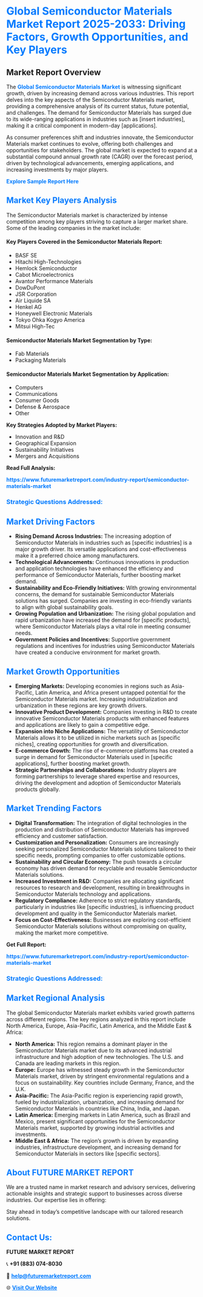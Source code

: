 <h1 style="color: #007BFF;">Global Semiconductor Materials Market Report 2025-2033: Driving Factors, Growth Opportunities, and Key Players</h1>

<section id="overview">
<h2>Market Report Overview</h2>
<p>The <a href="https://www.futuremarketreport.com/industry-report/semiconductor-materials-market" style="color: #007BFF; text-decoration: none;"><strong>Global Semiconductor Materials Market</strong></a> is witnessing significant growth, driven by increasing demand across various industries. This report delves into the key aspects of the Semiconductor Materials market, providing a comprehensive analysis of its current status, future potential, and challenges. The demand for Semiconductor Materials has surged due to its wide-ranging applications in industries such as [insert industries], making it a critical component in modern-day [applications].</p>
<p>As consumer preferences shift and industries innovate, the Semiconductor Materials market continues to evolve, offering both challenges and opportunities for stakeholders. The global market is expected to expand at a substantial compound annual growth rate (CAGR) over the forecast period, driven by technological advancements, emerging applications, and increasing investments by major players.</p>
</section>

<section id="overview">
<p><a href="https://www.futuremarketreport.com/request-sample/reportId=114959" style="color: #007BFF; text-decoration: none;"><strong>Explore Sample Report Here</strong></a></p>
</section>

<section id="key-players">
<h2 style="color: #007BFF;">Market Key Players Analysis</h2>
<p>The Semiconductor Materials market is characterized by intense competition among key players striving to capture a larger market share. Some of the leading companies in the market include:</p>
<h4>Key Players Covered in the Semiconductor Materials Report:</h4>
<ul><li>BASF SE</li><li>Hitachi High-Technologies</li><li>Hemlock Semiconductor</li><li>Cabot Microelectronics</li><li>Avantor Performance Materials</li><li>DowDuPont</li><li>JSR Corporation</li><li>Air Liquide SA</li><li>Henkel AG</li><li>Honeywell Electronic Materials</li><li>Tokyo Ohka Kogyo America</li><li>Mitsui High-Tec</li></ul>
<h4>Semiconductor Materials Market Segmentation by Type:</h4>
<ul><li>Fab Materials</li><li>Packaging Materials</li></ul>

<h4>Semiconductor Materials Market Segmentation by Application:</h4>
<ul><li>Computers</li><li>Communications</li><li>Consumer Goods</li><li>Defense &amp; Aerospace</li><li>Other</li></ul>
<p><strong>Key Strategies Adopted by Market Players:</strong></p>
<ul>
<li>Innovation and R&D</li>
<li>Geographical Expansion</li>
<li>Sustainability Initiatives</li>
<li>Mergers and Acquisitions</li>
</ul>
</section>

<section>
<p><strong>Read Full Analysis: </strong></p><a href="https://www.futuremarketreport.com/industry-report/semiconductor-materials-market" style="color: #007BFF; text-decoration: none;"><strong>https://www.futuremarketreport.com/industry-report/semiconductor-materials-market</strong></a>
<h3 style="color: #007BFF;">Strategic Questions Addressed:</h3>
</section>

<section id="driving-factors">
<h2 style="color: #007BFF;">Market Driving Factors</h2>
<ul>
<li><strong>Rising Demand Across Industries:</strong> The increasing adoption of Semiconductor Materials in industries such as [specific industries] is a major growth driver. Its versatile applications and cost-effectiveness make it a preferred choice among manufacturers.</li>
<li><strong>Technological Advancements:</strong> Continuous innovations in production and application technologies have enhanced the efficiency and performance of Semiconductor Materials, further boosting market demand.</li>
<li><strong>Sustainability and Eco-Friendly Initiatives:</strong> With growing environmental concerns, the demand for sustainable Semiconductor Materials solutions has surged. Companies are investing in eco-friendly variants to align with global sustainability goals.</li>
<li><strong>Growing Population and Urbanization:</strong> The rising global population and rapid urbanization have increased the demand for [specific products], where Semiconductor Materials plays a vital role in meeting consumer needs.</li>
<li><strong>Government Policies and Incentives:</strong> Supportive government regulations and incentives for industries using Semiconductor Materials have created a conducive environment for market growth.</li>
</ul>
</section>

<section id="growth-opportunities">
<h2 style="color: #007BFF;">Market Growth Opportunities</h2>
<ul>
<li><strong>Emerging Markets:</strong> Developing economies in regions such as Asia-Pacific, Latin America, and Africa present untapped potential for the Semiconductor Materials market. Increasing industrialization and urbanization in these regions are key growth drivers.</li>
<li><strong>Innovative Product Development:</strong> Companies investing in R&D to create innovative Semiconductor Materials products with enhanced features and applications are likely to gain a competitive edge.</li>
<li><strong>Expansion into Niche Applications:</strong> The versatility of Semiconductor Materials allows it to be utilized in niche markets such as [specific niches], creating opportunities for growth and diversification.</li>
<li><strong>E-commerce Growth:</strong> The rise of e-commerce platforms has created a surge in demand for Semiconductor Materials used in [specific applications], further boosting market growth.</li>
<li><strong>Strategic Partnerships and Collaborations:</strong> Industry players are forming partnerships to leverage shared expertise and resources, driving the development and adoption of Semiconductor Materials products globally.</li>
</ul>
</section>

<section id="trending-factors">
<h2 style="color: #007BFF;">Market Trending Factors</h2>
<ul>
<li><strong>Digital Transformation:</strong> The integration of digital technologies in the production and distribution of Semiconductor Materials has improved efficiency and customer satisfaction.</li>
<li><strong>Customization and Personalization:</strong> Consumers are increasingly seeking personalized Semiconductor Materials solutions tailored to their specific needs, prompting companies to offer customizable options.</li>
<li><strong>Sustainability and Circular Economy:</strong> The push towards a circular economy has driven demand for recyclable and reusable Semiconductor Materials solutions.</li>
<li><strong>Increased Investment in R&D:</strong> Companies are allocating significant resources to research and development, resulting in breakthroughs in Semiconductor Materials technology and applications.</li>
<li><strong>Regulatory Compliance:</strong> Adherence to strict regulatory standards, particularly in industries like [specific industries], is influencing product development and quality in the Semiconductor Materials market.</li>
<li><strong>Focus on Cost-Effectiveness:</strong> Businesses are exploring cost-efficient Semiconductor Materials solutions without compromising on quality, making the market more competitive.</li>
</ul>
</section>

<section>
<p><strong>Get Full Report: </strong></p><a href="https://www.futuremarketreport.com/industry-report/semiconductor-materials-market" style="color: #007BFF; text-decoration: none;"><strong>https://www.futuremarketreport.com/industry-report/semiconductor-materials-market</strong></a>
<h3 style="color: #007BFF;">Strategic Questions Addressed:</h3>
</section>


<section id="regional-analysis">
<h2 style="color: #007BFF;">Market Regional Analysis</h2>
<p>The global Semiconductor Materials market exhibits varied growth patterns across different regions. The key regions analyzed in this report include North America, Europe, Asia-Pacific, Latin America, and the Middle East & Africa:</p>
<ul>
<li><strong>North America:</strong> This region remains a dominant player in the Semiconductor Materials market due to its advanced industrial infrastructure and high adoption of new technologies. The U.S. and Canada are leading markets in this region.</li>
<li><strong>Europe:</strong> Europe has witnessed steady growth in the Semiconductor Materials market, driven by stringent environmental regulations and a focus on sustainability. Key countries include Germany, France, and the U.K.</li>
<li><strong>Asia-Pacific:</strong> The Asia-Pacific region is experiencing rapid growth, fueled by industrialization, urbanization, and increasing demand for Semiconductor Materials in countries like China, India, and Japan.</li>
<li><strong>Latin America:</strong> Emerging markets in Latin America, such as Brazil and Mexico, present significant opportunities for the Semiconductor Materials market, supported by growing industrial activities and investments.</li>
<li><strong>Middle East & Africa:</strong> The region’s growth is driven by expanding industries, infrastructure development, and increasing demand for Semiconductor Materials in sectors like [specific sectors].</li>
</ul>
</section>

<footer>
<h2 style="color: #007BFF;">About FUTURE MARKET REPORT</h2>
<p>We are a trusted name in market research and advisory services, delivering actionable insights and strategic support to businesses across diverse industries. Our expertise lies in offering:</p>

<p>Stay ahead in today’s competitive landscape with our tailored research solutions.</p>

<h2 style="color: #007BFF;">Contact Us:</h2>
<p><strong>FUTURE MARKET REPORT</strong></p>
<p>📞 <strong>+91 (883) 074-8030</strong></p>
<p>📧 <strong><a href="mailto:help@futuremarketreport.com" style="color: #007BFF;">help@futuremarketreport.com</a></strong></p>
<p>🌐 <strong><a href="https://www.futuremarketreport.com/" style="color: #007BFF;">Visit Our Website</a></strong></p>
</footer>